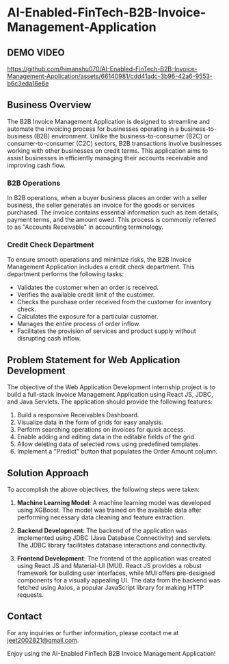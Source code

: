 # AI-Enabled-FinTech-B2B-Invoice-Management-Application

## DEMO VIDEO

https://github.com/himanshu070/AI-Enabled-FinTech-B2B-Invoice-Management-Application/assets/66140981/cdd41adc-3b96-42a6-9553-b6c3eda16e6e


## Business Overview

The B2B Invoice Management Application is designed to streamline and automate the invoicing process for businesses operating in a business-to-business (B2B) environment. Unlike the business-to-consumer (B2C) or consumer-to-consumer (C2C) sectors, B2B transactions involve businesses working with other businesses on credit terms. This application aims to assist businesses in efficiently managing their accounts receivable and improving cash flow.

### B2B Operations

In B2B operations, when a buyer business places an order with a seller business, the seller generates an invoice for the goods or services purchased. The invoice contains essential information such as item details, payment terms, and the amount owed. This process is commonly referred to as "Accounts Receivable" in accounting terminology.

### Credit Check Department

To ensure smooth operations and minimize risks, the B2B Invoice Management Application includes a credit check department. This department performs the following tasks:

- Validates the customer when an order is received.
- Verifies the available credit limit of the customer.
- Checks the purchase order received from the customer for inventory check.
- Calculates the exposure for a particular customer.
- Manages the entire process of order inflow.
- Facilitates the provision of services and product supply without disrupting cash inflow.

## Problem Statement for Web Application Development

The objective of the Web Application Development internship project is to build a full-stack Invoice Management Application using React JS, JDBC, and Java Servlets. The application should provide the following features:

1. Build a responsive Receivables Dashboard.
2. Visualize data in the form of grids for easy analysis.
3. Perform searching operations on invoices for quick access.
4. Enable adding and editing data in the editable fields of the grid.
5. Allow deleting data of selected rows using predefined templates.
6. Implement a "Predict" button that populates the Order Amount column.

## Solution Approach

To accomplish the above objectives, the following steps were taken:

1. **Machine Learning Model**: A machine learning model was developed using XGBoost. The model was trained on the available data after performing necessary data cleaning and feature extraction.

2. **Backend Development**: The backend of the application was implemented using JDBC (Java Database Connectivity) and servlets. The JDBC library facilitates database interactions and connectivity.

3. **Frontend Development**: The frontend of the application was created using React JS and Material-UI (MUI). React JS provides a robust framework for building user interfaces, while MUI offers pre-designed components for a visually appealing UI. The data from the backend was fetched using Axios, a popular JavaScript library for making HTTP requests.

## Contact 

For any inquiries or further information, please contact me at jeet2002821@gmail.com.

Enjoy using the AI-Enabled FinTech B2B Invoice Management Application!

